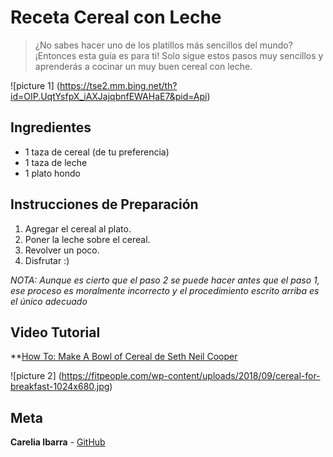 # Receta Cereal con Leche

> ¿No sabes hacer uno de los platillos más sencillos del mundo? ¡Entonces esta guía es para ti! Solo sigue estos pasos muy sencillos y aprenderás a cocinar un muy buen cereal con leche.

![picture 1]
(https://tse2.mm.bing.net/th?id=OIP.UqtYsfpX_iAXJajqbnfEWAHaE7&pid=Api)

## **Ingredientes**
* 1 taza de cereal (de tu preferencia)
* 1 taza de leche
* 1 plato hondo

## **Instrucciones de Preparación**
1. Agregar el cereal al plato.
2. Poner la leche sobre el cereal.
3. Revolver un poco.
4. Disfrutar :)

*NOTA: Aunque es cierto que el paso 2 se puede hacer antes que el paso 1, ese proceso es moralmente incorrecto y el procedimiento escrito arriba es el único adecuado*

## **Video Tutorial**
**[How To: Make A Bowl of Cereal de Seth Neil Cooper](https://www.youtube.com/watch?v=b5ujiiqv1No)

![picture 2]
(https://fitpeople.com/wp-content/uploads/2018/09/cereal-for-breakfast-1024x680.jpg)

## Meta
**Carelia Ibarra**  - [GitHub](https://github.com/kreiji)